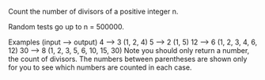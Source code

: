 Count the number of divisors of a positive integer n.

Random tests go up to n = 500000.

Examples (input --> output)
4 --> 3 (1, 2, 4)
5 --> 2 (1, 5)
12 --> 6 (1, 2, 3, 4, 6, 12)
30 --> 8 (1, 2, 3, 5, 6, 10, 15, 30)
Note you should only return a number, the count of divisors. The numbers between parentheses are shown only for you to see which numbers are counted in each case.